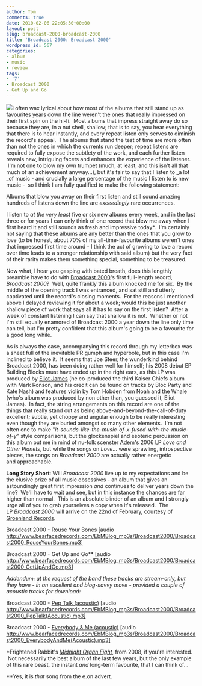 ```yaml
---
author: Tom
comments: true
date: 2010-02-06 22:05:30+00:00
layout: post
slug: broadcast-2000-broadcast-2000
title: 'Broadcast 2000: Broadcast 2000'
wordpress_id: 567
categories:
- album
- music
- review
tags:
- '7'
- Broadcast 2000
- Get Up and Go
---
```


[![](http://eatenbymonsters.files.wordpress.com/2010/02/broadcast2000cover.jpg?w=300)](http://eatenbymonsters.files.wordpress.com/2010/02/broadcast2000cover.jpg)I often wax lyrical about how most of the albums that still stand up as favourites years down the line weren't the ones that really impressed on their first spin on the hi-fi.  Most albums that impress straight away do so because they are, in a nut shell, shallow; that is to say, you hear everything that there is to hear instantly, and every repeat listen only serves to diminish the record's appeal.  The albums that stand the test of time are more often than not the ones in which the currents run deeper; repeat listens are required to fully expose the subtlety of the work, and each further listen reveals new, intriguing facets and enhances the experience of the listener.  I'm not one to blow my own trumpet (much, at least, and this isn't all that much of an achievement anyway...), but it's fair to say that I listen to _a lot _of music - and crucially a large percentage of the music I listen to is new music -  so I think I am fully qualified to make the following statement:

Albums that blow you away on their first listen and still sound amazing hundreds of listens down the line are _exceedingly_ rare occurrences.

I listen to _at the very least_ five or six new albums every week, and in the last three or for years I can only think of one record that blew me away when I first heard it and still sounds as fresh and impressive today*.  I'm certainly not saying that these albums are any better than the ones that you grow to love (to be honest, about 70% of my all-time-favourite albums weren't ones that impressed first time around - I think the act of growing to love a record over time leads to a stronger relationship with said album) but the very fact of their rarity makes them something special, something to be treasured.

Now what, I hear you gasping with bated breath, does this lengthly preamble have to do with [Broadcast 2000](http://broadcast2000.co.uk/)'s first full-length record, _Broadcast 2000_?  Well, quite frankly this album knocked me for six.  By the middle of the opening track I was entranced, and sat still and utterly captivated until the record's closing moments.  For the reasons I mentioned above I delayed reviewing it for about a week; would this be just another shallow piece of work that says all it has to say on the first listen?  After a week of constant listening I can say that shallow it is not.  Whether or not I'm still equally enamored of Broadcast 2000 a year down the line only time can tell, but I'm pretty confident that this album's going to be a favourite for a good long while.

As is always the case, accompanying this record through my letterbox was a sheet full of the inevitable PR gumph and hyperbole, but in this case I'm inclined to believe it.  It seems that Joe Steer, the wunderkind behind Broadcast 2000, has been doing rather well for himself; his 2008 debut EP Building Blocks must have ended up in the right ears, as this LP was produced by [Eliot James](http://www.audioauthority.co.uk/eliotjames.html) (he co-produced the third Kaiser Chiefs album with Mark Ronson, and his credit can be found on tracks by Bloc Party and Kate Nash) and features violin by Tom Hobden from Noah and the Whale (who's album was produced by non other than, you guessed it, Eliot James).  In fact, the string arrangements on this record are one of the things that really stand out as being above-and-beyond-the-call-of-duty excellent; subtle, yet choppy and angular enough to be really interesting even though they are buried amongst so many other elements.  I'm not often one to make "_it-sounds-like-the-music-of-x-fused-with-the-music-of-y_" style comparisons, but the glockenspiel and esoteric percussion on this album put me in mind of nu-folk scenster [Adem](http://www.adem.tv/site/)'s 2006 LP _Love and Other Planets_, but while the songs on _Love..._ were sprawling, introspective pieces, the songs on _Broadcast 2000_ are actually rather energetic and approachable.

**Long Story Short**: Will _Broadcast 2000_ live up to my expectations and be the elusive prize of all music obsessives - an album that gives an astoundingly great first impression _and_ continues to deliver years down the line?  We'll have to wait and see, but in this instance the chances are far higher than normal.  This is an absolute blinder of an album and I strongly urge all of you to grab yourselves a copy when it's released.  The LP _Broadcast 2000_ will arrive on the 22nd of February, courtesy of [Groenland Records](http://www.groenland.com/2006/).

Broadcast 2000 - Rouse Your Bones [audio http://www.bearfacedrecords.com/EbMBlog_mp3s/Broadcast2000/Broadcast2000_RouseYourBones.mp3]

Broadcast 2000 - Get Up and Go** [audio http://www.bearfacedrecords.com/EbMBlog_mp3s/Broadcast2000/Broadcast2000_GetUpAndGo.mp3]

_Addendum: at the request of the band these tracks are stream-only, but they have - in an excellent and blog-savvy move - provided a couple of acoustic tracks for download:_

Broadcast 2000 - [Pep Talk (acoustic)](http://www.bearfacedrecords.com/EbMBlog_mp3s/Broadcast2000/Broadcast2000_PepTalk(Acoustic).mp3) [audio http://www.bearfacedrecords.com/EbMBlog_mp3s/Broadcast2000/Broadcast2000_PepTalk(Acoustic).mp3]

Broadcast 2000 - [Everybody & Me (acoustic)](http://www.bearfacedrecords.com/EbMBlog_mp3s/Broadcast2000/Broadcast2000_EverybodyAndMe(Acoustic).mp3) [audio http://www.bearfacedrecords.com/EbMBlog_mp3s/Broadcast2000/Broadcast2000_EverybodyAndMe(Acoustic).mp3]

*Frightened Rabbit's _[Midnight Organ Fight](http://eatenbymonsters.wordpress.com/2008/12/09/the-midnight-organ-fight-frightened-rabbit/)_, from 2008, if you're interested.  Not necessarily the best album of the last few years, but the only example of this rare beast, the instant _and_ long-term favourite, that I can think of...

**Yes, it is _that_ song from the e.on advert.
